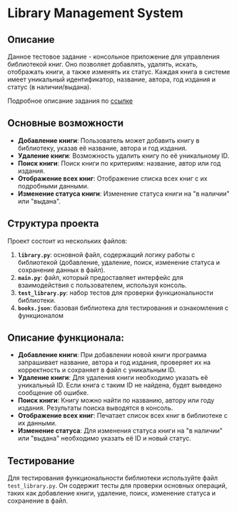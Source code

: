 
# Library Management System

## Описание

Данное тестовое задание - консольное приложение для управления библиотекой книг. Оно позволяет добавлять, удалять, искать, отображать книги, а также изменять их статус. Каждая книга в системе имеет уникальный идентификатор, название, автора, год издания и статус (в наличии/выдана).

Подробное описание задания по [ссылке](https://pastebin.com/raw/katdfmXM)

## Основные возможности

- **Добавление книги**: Пользователь может добавить книгу в библиотеку, указав её название, автора и год издания.
- **Удаление книги**: Возможность удалить книгу по её уникальному ID.
- **Поиск книги**: Поиск книги по критериям: название, автор или год издания.
- **Отображение всех книг**: Отображение списка всех книг с их подробными данными.
- **Изменение статуса книги**: Изменение статуса книги на "в наличии" или "выдана".

## Структура проекта

Проект состоит из нескольких файлов:

1. **`library.py`**: основной файл, содержащий логику работы с библиотекой (добавление, удаление, поиск, изменение статуса и сохранение данных в файл).
2. **`main.py`**: файл, который предоставляет интерфейс для взаимодействия с пользователем, используя консоль.
3. **`test_library.py`**: набор тестов для проверки функциональности библиотеки.
4. **`books.json`**: базовая библиотека для тестирования и ознакомления с функционалом


## Описание функционала:

- **Добавление книги**: При добавлении новой книги программа запрашивает название, автора и год издания, проверяет их на корректность и сохраняет в файл с уникальным ID.
- **Удаление книги**: Для удаления книги необходимо указать её уникальный ID. Если книга с таким ID не найдена, будет выведено сообщение об ошибке.
- **Поиск книги**: Книгу можно найти по названию, автору или году издания. Результаты поиска выводятся в консоль.
- **Отображение всех книг**: Печатает список всех книг в библиотеке с их данными.
- **Изменение статуса**: Для изменения статуса книги на "в наличии" или "выдана" необходимо указать её ID и новый статус.

## Тестирование

Для тестирования функциональности библиотеки используйте файл `test_library.py`. Он содержит тесты для проверки основных операций, таких как добавление книги, удаление, поиск, изменение статуса и сохранение в файл.


